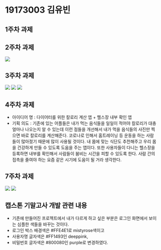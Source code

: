 # 19173003 김유빈

## 1주차 과제

## 2주차 과제
   <img width="" height="" src="./png/2주차 결과화면.png"></img>

## 3주차 과제
   <img width="" height="" src="./png/3주차 1.PNG"></img>
   <img width="" height="" src="./png/3주차 2.PNG"></img>
   <img width="" height="" src="./png/3주차 3.PNG"></img>
   
## 4주차 과제

   - 아이디어 명 : 다이어터를 위한 칼로리 계산 앱 + 헬스장 내부 확인 앱
   - 기획 의도 : 기존에 있는 어플들은 내가 먹는 음식들을 일일이 적어야 칼로리가 대충 얼마나 나오는지 알 수 있는데 이런 점들을 개선해서 내가 먹을 음식들의 사진만 찍으면 바로 칼로리를 계산해준다. 코로나로 인해서 홈트레이닝 등 운동을 하는 사람들이 많아졌기 때문에 많이 사용될 것이다. 내 몸에 맞는 식단도 추천해주고 우리 몸을 건강하게 만들 수 있도록 도움을 주는 앱이다. 또한 사용자들이 다니는 헬스장을 등록하면 내부를 확인해서 사람들이 붐비는 시간을 피할 수 있도록 한다. 사람 간의 접촉을 줄여야 하는 요즘 같은 시기에 도움이 될 거라 생각한다.

## 7주차 과제
   <img width="" height="" src="./png/7주차 1.PNG"></img>
   <img width="" height="" src="./png/7주차 2.PNG"></img>
   
## 캡스톤 기말고사 개발 관련 내용
- 기존에 만들어진 프로젝트에서 내가 다르게 하고 싶은 부분은 로그인 화면에서 보이는 심플한 색들을 바꾸는 것이다.
- 로그인 박스 배경색은 #FFE4E1로 mistyrose색이고
- 사용자명 글자색은 #FF1493인 deeppink,
- 비밀번호 글자색은 #800080인 purple로 변경하였다.

